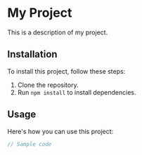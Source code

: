 # My Project

This is a description of my project.

## Installation

To install this project, follow these steps:

1. Clone the repository.
2. Run `npm install` to install dependencies.

## Usage

Here's how you can use this project:

```javascript
// Sample code
